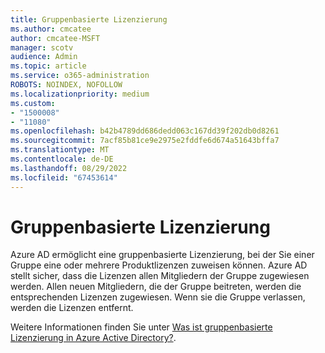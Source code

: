 ```yaml
---
title: Gruppenbasierte Lizenzierung
ms.author: cmcatee
author: cmcatee-MSFT
manager: scotv
audience: Admin
ms.topic: article
ms.service: o365-administration
ROBOTS: NOINDEX, NOFOLLOW
ms.localizationpriority: medium
ms.custom:
- "1500008"
- "11080"
ms.openlocfilehash: b42b4789dd686dedd063c167dd39f202db0d8261
ms.sourcegitcommit: 7acf85b81ce9e2975e2fddfe6d674a51643bffa7
ms.translationtype: MT
ms.contentlocale: de-DE
ms.lasthandoff: 08/29/2022
ms.locfileid: "67453614"
---
```

# <a name="group-based-licensing"></a>Gruppenbasierte Lizenzierung

Azure AD ermöglicht eine gruppenbasierte Lizenzierung, bei der Sie einer Gruppe eine oder mehrere Produktlizenzen zuweisen können. Azure AD stellt sicher, dass die Lizenzen allen Mitgliedern der Gruppe zugewiesen werden. Allen neuen Mitgliedern, die der Gruppe beitreten, werden die entsprechenden Lizenzen zugewiesen. Wenn sie die Gruppe verlassen, werden die Lizenzen entfernt.

Weitere Informationen finden Sie unter [Was ist gruppenbasierte Lizenzierung in Azure Active Directory?](https://docs.microsoft.com/azure/active-directory/fundamentals/active-directory-licensing-whatis-azure-portal).